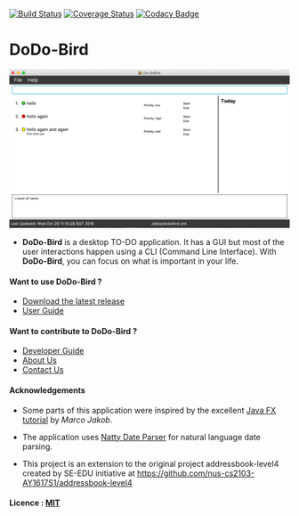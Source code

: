 [![Build Status](https://travis-ci.org/CS2103AUG2016-W13-C1/main.svg?branch=master)](https://travis-ci.org/CS2103AUG2016-W13-C1/main)
[![Coverage Status](https://coveralls.io/repos/github/CS2103AUG2016-W13-C1/main/badge.svg?branch=master)](https://coveralls.io/github/CS2103AUG2016-W13-C1/main?branch=master)
[![Codacy Badge](https://api.codacy.com/project/badge/Grade/67e56af996dc4322a35923403e6be463)](https://www.codacy.com/app/monkeydesmond/main?utm_source=github.com&amp;utm_medium=referral&amp;utm_content=CS2103AUG2016-W13-C1/main&amp;utm_campaign=Badge_Grade)

# DoDo-Bird

![GUI](./docs/images/GUI.png)

* **DoDo-Bird** is a desktop TO-DO application. It has a GUI but most of the user interactions happen using a CLI (Command Line Interface). With **DoDo-Bird**, you can focus on what is important in your life.

#### Want to use DoDo-Bird ?
* [Download the latest release](https://github.com/CS2103AUG2016-W13-C1/main/releases)
* [User Guide](docs/UserGuide.md)

#### Want to contribute to DoDo-Bird ?
* [Developer Guide](docs/DeveloperGuide.md)
* [About Us](docs/AboutUs.md)
* [Contact Us](docs/ContactUs.md)

#### Acknowledgements

* Some parts of this application were inspired by the excellent
  [Java FX tutorial](http://code.makery.ch/library/javafx-8-tutorial/) by *Marco Jakob*.

* The application uses [Natty Date Parser](https://github.com/joestelmach/natty) for natural language date parsing.

* This project is an extension to the original project addressbook-level4
created by SE-EDU initiative at https://github.com/nus-cs2103-AY1617S1/addressbook-level4



#### Licence : [MIT](LICENSE)
